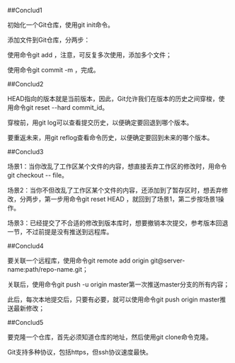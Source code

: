 ##Conclud1初始化一个Git仓库，使用git init命令。添加文件到Git仓库，分两步：使用命令git add <file>，注意，可反复多次使用，添加多个文件；使用命令git commit -m <message>，完成。##Conclud2HEAD指向的版本就是当前版本，因此，Git允许我们在版本的历史之间穿梭，使用命令git reset --hard commit_id。穿梭前，用git log可以查看提交历史，以便确定要回退到哪个版本。要重返未来，用git reflog查看命令历史，以便确定要回到未来的哪个版本。##Conclud3场景1：当你改乱了工作区某个文件的内容，想直接丢弃工作区的修改时，用命令git checkout -- file。场景2：当你不但改乱了工作区某个文件的内容，还添加到了暂存区时，想丢弃修改，分两步，第一步用命令git reset HEAD <file>，就回到了场景1，第二步按场景1操作。场景3：已经提交了不合适的修改到版本库时，想要撤销本次提交，参考版本回退一节，不过前提是没有推送到远程库。##Conclud4要关联一个远程库，使用命令git remote add origin git@server-name:path/repo-name.git；关联后，使用命令git push -u origin master第一次推送master分支的所有内容；此后，每次本地提交后，只要有必要，就可以使用命令git push origin master推送最新修改；##Conclud5要克隆一个仓库，首先必须知道仓库的地址，然后使用git clone命令克隆。Git支持多种协议，包括https，但ssh协议速度最快。